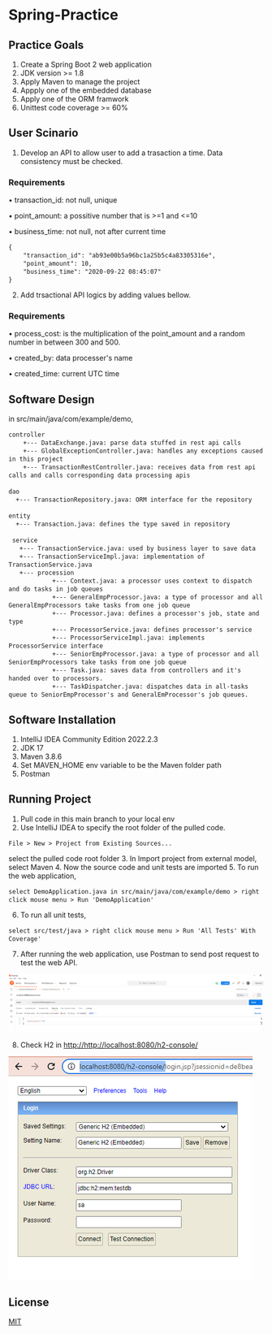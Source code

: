 # Spring-Practice
## Practice Goals
1. Create a Spring Boot 2 web application
2. JDK version >= 1.8
3. Apply Maven to manage the project
4. Appply one of the embedded database
5. Apply one of the ORM framwork
6. Unittest code coverage >= 60%


## User Scinario
1. Develop an API to allow user to add a trasaction a time. Data consistency must be checked.

### Requirements
•	transaction_id: not null, unique

•	point_amount: a possitive number that is >=1 and <=10

•	business_time: not null, not after current time


```
{
    "transaction_id": "ab93e00b5a96bc1a25b5c4a83305316e",
    "point_amount": 10,
    "business_time": "2020-09-22 08:45:07"
}
```
2. Add trsactional API logics by adding values bellow.
### Requirements
•	process_cost: is the multiplication of the point_amount and a random number in between 300 and 500.

•	created_by: data processer's name

•	created_time: current UTC time


## Software Design
in src/main/java/com/example/demo,

```
controller
    +--- DataExchange.java: parse data stuffed in rest api calls
    +--- GlobalExceptionController.java: handles any exceptions caused in this project
    +--- TransactionRestController.java: receives data from rest api calls and calls corresponding data processing apis

dao
  +--- TransactionRepository.java: ORM interface for the repository

entity
  +--- Transaction.java: defines the type saved in repository
 
 service
   +--- TransactionService.java: used by business layer to save data 
   +--- TransactionServiceImpl.java: implementation of TransactionService.java
   +--- procession
            +--- Context.java: a processor uses context to dispatch and do tasks in job queues
            +--- GeneralEmpProcessor.java: a type of processor and all GeneralEmpProcessors take tasks from one job queue
            +--- Processor.java: defines a processor's job, state and type
            +--- ProcessorService.java: defines processor's service
            +--- ProcessorServiceImpl.java: implements ProcessorService interface
            +--- SeniorEmpProcessor.java: a type of processor and all SeniorEmpProcessors take tasks from one job queue
            +--- Task.java: saves data from controllers and it's handed over to processors.
            +--- TaskDispatcher.java: dispatches data in all-tasks queue to SeniorEmpProcessor's and GeneralEmProcessor's job queues.
```
## Software Installation
1. IntelliJ IDEA Community Edition 2022.2.3
2. JDK 17
3. Maven 3.8.6
4. Set MAVEN_HOME env variable to be the Maven folder path
5. Postman

## Running Project
1. Pull code in this main branch to your local env
2. Use IntelliJ IDEA to specify the root folder of the pulled code.
```
File > New > Project from Existing Sources...
```
select the pulled code root folder 
3. In Import project from external model, select Maven 
4. Now the source code and unit tests are imported
5. To run the web application, 
```
select DemoApplication.java in src/main/java/com/example/demo > right click mouse menu > Run 'DemoApplication'
```
6. To run all unit tests,
```
select src/test/java > right click mouse menu > Run 'All Tests' With Coverage'
```
7. After running the web application, use Postman to send post request to test the web API.

![image](https://github.com/jadecubes/Spring-Practice/blob/main/postman.png)

8. Check H2 in [http://http://localhost:8080/h2-console/](http://localhost:8080/h2-console/)

![image](https://github.com/jadecubes/Spring-Practice/blob/main/h2.png)

## License
[MIT](https://choosealicense.com/licenses/mit/)
